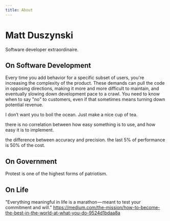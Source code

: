 ```yaml
---
title: About
---
```


# Matt Duszynski
Software developer extraordinaire.

## On Software Development
Every time you add behavior for a specific subset of users, you're increasing the complexity of the product. These demands can pull the code in opposing directions, making it more and more difficult to maintain, and eventually slowing down development pace to a crawl. You need to know when to say "no" to customers, even if that sometimes means turning down potential revenue.

I don’t want you to boil the ocean. Just make a nice cup of tea.

there is no correlation between how easy something is to use, and how easy it is to implement.

the difference between accuracy and precision. the last 5% of performance is 50% of the cost.

## On Government
Protest is one of the highest forms of patriotism.

## On Life
"Everything meaningful in life is a marathon — meant to test your commitment and will." https://medium.com/the-mission/how-to-become-the-best-in-the-world-at-what-you-do-9524d1bdaa8a
